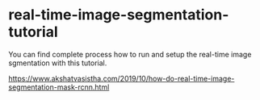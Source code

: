 # real-time-image-segmentation-tutorial

You can find complete process how to run and setup the real-time image sgmentation with this tutorial.

https://www.akshatvasistha.com/2019/10/how-do-real-time-image-segmentation-mask-rcnn.html

